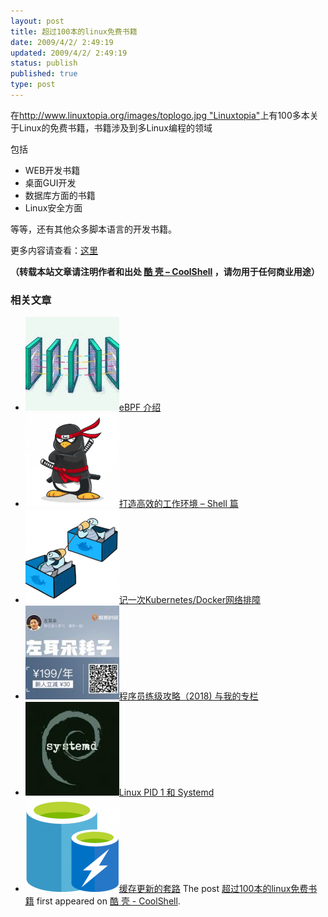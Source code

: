 ```yaml
---
layout: post
title: 超过100本的linux免费书籍
date: 2009/4/2/ 2:49:19
updated: 2009/4/2/ 2:49:19
status: publish
published: true
type: post
---
```


在[http://www.linuxtopia.org/images/toplogo.jpg "Linuxtopia"](http://www.linuxtopia.org/)上有100多本关于Linux的免费书籍，书籍涉及到多Linux编程的领域


包括


* WEB开发书籍
* 桌面GUI开发
* 数据库方面的书籍
* Linux安全方面


等等，还有其他众多脚本语言的开发书籍。


更多内容请查看：[这里](http://www.linuxtopia.org/online_books/index.html)



**（转载本站文章请注明作者和出处 [酷 壳 – CoolShell](https://coolshell.cn/) ，请勿用于任何商业用途）**



### 相关文章

* [![eBPF 介绍](../wp-content/uploads/2022/12/eBPF-150x150.jpeg)](https://coolshell.cn/articles/22320.html)[eBPF 介绍](https://coolshell.cn/articles/22320.html)
* [![打造高效的工作环境 – Shell 篇](../wp-content/uploads/2019/03/linux.ninja_-150x150.png)](https://coolshell.cn/articles/19219.html)[打造高效的工作环境 – Shell 篇](https://coolshell.cn/articles/19219.html)
* [![记一次Kubernetes/Docker网络排障](../wp-content/uploads/2018/12/docker-networking-1-150x150.png)](https://coolshell.cn/articles/18654.html)[记一次Kubernetes/Docker网络排障](https://coolshell.cn/articles/18654.html)
* [![程序员练级攻略（2018)  与我的专栏](../wp-content/uploads/2018/05/300x262-150x150.jpg)](https://coolshell.cn/articles/18360.html)[程序员练级攻略（2018) 与我的专栏](https://coolshell.cn/articles/18360.html)
* [![Linux PID 1 和 Systemd](../wp-content/uploads/2017/07/systemd-1-150x150.jpeg)](https://coolshell.cn/articles/17998.html)[Linux PID 1 和 Systemd](https://coolshell.cn/articles/17998.html)
* [![缓存更新的套路](../wp-content/uploads/2016/07/cache-150x150.png)](https://coolshell.cn/articles/17416.html)[缓存更新的套路](https://coolshell.cn/articles/17416.html)
The post [超过100本的linux免费书籍](https://coolshell.cn/articles/336.html) first appeared on [酷 壳 - CoolShell](https://coolshell.cn).